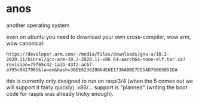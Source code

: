 # anos
another operating system

even on ubuntu you need to download your own cross-compiler, wow arm, wow canonical:
```
https://developer.arm.com/-/media/Files/downloads/gnu-a/10.2-2020.11/binrel/gcc-arm-10.2-2020.11-x86_64-aarch64-none-elf.tar.xz?revision=79f65c42-1a1b-43f2-acb7-a795c8427085&la=en&hash=3BEE623628664E6E1736ABBE7CE5AD76B65B51EA
```

this is currently only designed to run on raspi3/4 (when the 5 comes out we will support it fairly quickly). x86/… support is "planned" (writing the boot code for raspis was already tricky enough).
